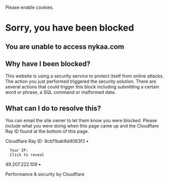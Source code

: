 Please enable cookies.

# Sorry, you have been blocked

## You are unable to access nykaa.com

## Why have I been blocked?

This website is using a security service to protect itself from online attacks. The action you just performed triggered the security solution. There are several actions that could trigger this block including submitting a certain word or phrase, a SQL command or malformed data.

## What can I do to resolve this?

You can email the site owner to let them know you were blocked. Please include what you were doing when this page came up and the Cloudflare Ray ID found at the bottom of this page.

Cloudflare Ray ID: 8cbf1bab8d4083f3
•

      Your IP:
      Click to reveal
49.207.222.109
•

Performance & security by Cloudflare